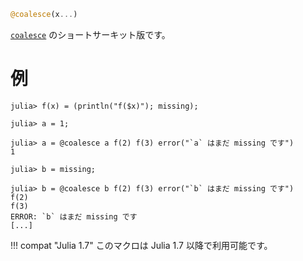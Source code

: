 ```julia
@coalesce(x...)
```

[`coalesce`](@ref) のショートサーキット版です。

# 例

```jldoctest
julia> f(x) = (println("f($x)"); missing);

julia> a = 1;

julia> a = @coalesce a f(2) f(3) error("`a` はまだ missing です")
1

julia> b = missing;

julia> b = @coalesce b f(2) f(3) error("`b` はまだ missing です")
f(2)
f(3)
ERROR: `b` はまだ missing です
[...]
```

!!! compat "Julia 1.7"
    このマクロは Julia 1.7 以降で利用可能です。

